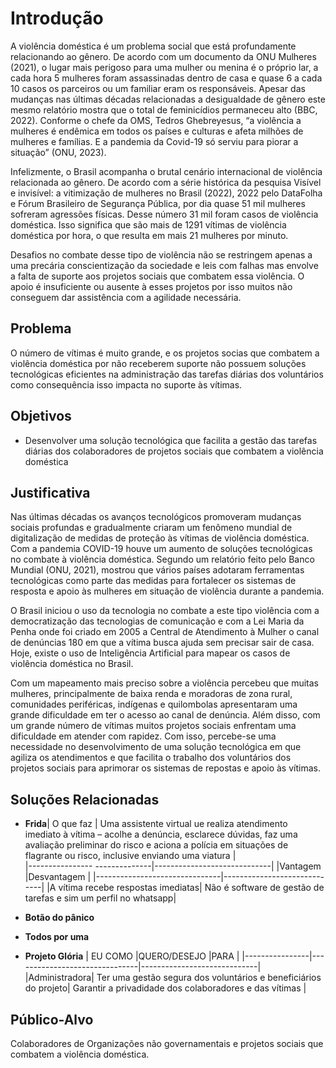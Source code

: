 # Introdução

A violência doméstica é um problema social que está profundamente relacionando ao gênero. De acordo com um documento da ONU Mulheres (2021), o lugar mais perigoso para uma mulher ou menina é o próprio lar, a cada hora 5 mulheres foram assassinadas dentro de casa e quase 6 a cada 10 casos os parceiros ou um familiar eram os responsáveis. Apesar das mudanças nas últimas décadas relacionadas a desigualdade de gênero este mesmo relatório mostra que o total de feminicídios permaneceu alto (BBC, 2022). Conforme o chefe da OMS, Tedros Ghebreyesus, “a violência a mulheres é endêmica em todos os países e culturas e afeta milhões de mulheres e famílias. E a pandemia da Covid-19 só serviu para piorar a situação” (ONU, 2023).

Infelizmente, o Brasil acompanha o brutal cenário internacional de violência relacionada ao gênero. De acordo com a série histórica da pesquisa Visível e invisível: a vitimização de mulheres no Brasil (2022), 2022 pelo DataFolha e Fórum Brasileiro de Segurança Pública, por dia quase 51 mil mulheres sofreram agressões físicas. Desse número 31 mil foram casos de violência doméstica. Isso significa que são mais de 1291 vítimas de violência doméstica por hora, o que resulta em mais 21 mulheres por minuto.

Desafios no combate desse tipo de violência não se restringem apenas a uma precária conscientização da sociedade e leis com falhas mas envolve a falta de suporte aos projetos sociais que combatem essa violência. O apoio é insuficiente ou ausente à esses projetos por isso muitos não conseguem dar assistência com a agilidade necessária.

## Problema
O número de vítimas é muito grande, e os projetos socias que combatem a violência doméstica por não receberem suporte não possuem soluções tecnológicas eficientes na administração das tarefas diárias dos voluntários como consequência isso impacta no suporte às vítimas.

## Objetivos

- Desenvolver uma solução tecnológica que facilita a gestão das tarefas diárias dos colaboradores de projetos sociais que combatem a violência doméstica

## Justificativa

Nas últimas décadas os avanços tecnológicos promoveram mudanças sociais profundas e gradualmente criaram um fenômeno mundial de digitalização de medidas de proteção às vítimas de violência doméstica. 
Com a pandemia COVID-19 houve um aumento de soluções tecnológicas no combate à violência doméstica. Segundo um relatório feito pelo Banco Mundial (ONU, 2021), mostrou que vários países adotaram ferramentas tecnológicas como parte das medidas para fortalecer os sistemas de resposta e apoio às mulheres em situação de violência durante a pandemia.

O Brasil iniciou o uso da tecnologia no combate a este tipo violência com a democratização das tecnologias de comunicação e com a Lei Maria da Penha onde foi criado em 2005 a Central de Atendimento à Mulher o canal de denúncias 180 em que a vítima busca ajuda sem precisar sair de casa. Hoje, existe o uso de Inteligência Artificial para mapear os casos de violência doméstica no Brasil. 

Com um mapeamento mais preciso sobre a violência percebeu que muitas mulheres, principalmente de baixa renda e moradoras de zona rural, comunidades periféricas, indígenas e quilombolas apresentaram uma grande dificuldade em ter o acesso ao canal de denúncia. Além disso, com um grande número de vítimas muitos projetos sociais enfrentam uma dificuldade em atender com rapidez. Com isso, percebe-se uma necessidade no desenvolvimento de uma solução tecnológica em que agiliza os atendimentos e que facilita o trabalho dos voluntários dos projetos sociais para aprimorar os sistemas de repostas e apoio às vítimas.

## Soluções Relacionadas
- **Frida**|    O que faz   |  Uma assistente virtual ue realiza atendimento imediato à vítima – acolhe a denúncia, esclarece dúvidas, faz uma avaliação preliminar do risco e aciona a polícia em situações de flagrante ou risco, inclusive enviando uma viatura  |                                              
|---------------- --------------|-----------------------------|
|Vantagem                      |Desvantagem                  |
|-------------------------------|-----------------------------|
|A vítima recebe respostas imediatas|  Não é software de gestão de tarefas e sim um perfil no whatsapp|


- **Botão do pânico**
- **Todos por uma**
- **Projeto Glória**
|    EU COMO            |QUERO/DESEJO                         |PARA                         |
|----------------|-------------------------------|-----------------------------|
|Administradora| Ter uma gestão segura dos voluntários e beneficiários do projeto| Garantir a privadidade dos colaboradores e das vítimas |

## Público-Alvo

Colaboradores de Organizações não governamentais e projetos sociais que combatem a violência doméstica.
